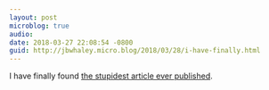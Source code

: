 ```yaml
---
layout: post
microblog: true
audio: 
date: 2018-03-27 22:08:54 -0800
guid: http://jbwhaley.micro.blog/2018/03/28/i-have-finally.html
---
```

I have finally found [the stupidest article ever published](https://www.inverse.com/article/42904-elon-musk-strange-tweets).
